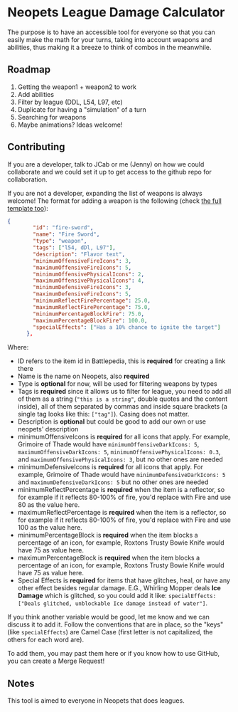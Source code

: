 # Neopets League Damage Calculator

The purpose is to have an accessible tool for everyone so that you can easily make the math for your turns, taking into account weapons and abilities, thus making it a breeze to think of combos in the meanwhile.

## Roadmap

1. Getting the weapon1 + weapon2 to work
2. Add abilities
3. Filter by league (DDL, L54, L97, etc)
4. Duplicate for having a "simulation" of a turn
5. Searching for weapons
6. Maybe animations? Ideas welcome!

## Contributing

If you are a developer, talk to JCab or me (Jenny) on how we could collaborate and we could set it up to get access to the github repo for collaboration.

If you are not a developer, expanding the list of weapons is always welcome! The format for adding a weapon is the following (check [the full template too](./data/template.json)):

```json
{
        "id": "fire-sword",
        "name": "Fire Sword",
        "type": "weapon",
        "tags": ["l54, dDl, L97"],
        "description": "Flavor text",
        "minimumOffensiveFireIcons": 3,
        "maximumOffensiveFireIcons": 5,
        "minimumOffensivePhysicalIcons": 2,
        "maximumOffensivePhysicalIcons": 4,
        "minimumDefensiveFireIcons": 3,
        "maximumDefensiveFireIcons": 5,
        "minimumReflectFirePercentage": 25.0,
        "maximumReflectFirePercentage": 75.0,
        "minimumPercentageBlockFire": 75.0,
        "maximumPercentageBlockFire": 100.0,
        "specialEffects": ["Has a 10% chance to ignite the target"]
      },
```

Where:
* ID refers to the item id in Battlepedia, this is **required** for creating a link there
* Name is the name on Neopets, also **required**
* Type is **optional** for now, will be used for filtering weapons by types
* Tags is **required** since it allows us to filter for league, you need to add all of them as a string (`"this is a string"`, double quotes and the content inside), all of them separated by commas and inside square brackets (a single tag looks like this: `["tag"]`). Casing does not matter.
* Description is **optional** but could be good to add our own or use neopets' description
* minimumOffensive<Type>Icons is **required** for all icons that apply. For example, Grimoire of Thade would have `minimumOffensiveDarkIcons: 5`, `maximumOffensiveDarkIcons: 5`, `minimumOffensivePhysicalIcons: 0.3`, and `maximumOffensivePhysicalIcons: 3`, but no other ones are needed
* minimumDefensive<Type>Icons is **required** for all icons that apply. For example, Grimoire of Thade would have `minimumDefensiveDarkIcons: 5` and `maximumDefensiveDarkIcons: 5` but no other ones are needed
* minimumReflect<Type>Percentage is **required** when the item is a reflector, so for example if it reflects 80-100% of fire, you'd replace <Type> with Fire and use 80 as the value here.
* maximumReflect<Type>Percentage is **required** when the item is a reflector, so for example if it reflects 80-100% of fire, you'd replace <Type> with Fire and use 100 as the value here.
* minimumPercentageBlock<Type> is **required** when the item blocks a percentage of an icon, for example, Roxtons Trusty Bowie Knife would have 75 as value here.
* maximumPercentageBlock<Type> is **required** when the item blocks a percentage of an icon, for example, Roxtons Trusty Bowie Knife would have 75 as value here.
* Special Effects is **required** for items that have glitches, heal, or have any other effect besides regular damage. E.G., Whirling Mopper deals **Ice Damage** which is glitched, so you could add it like: `specialEffects: ["Deals glitched, unblockable Ice damage instead of water"]`.

If you think another variable would be good, let me know and we can discuss it to add it. Follow the conventions that are in place, so the "keys" (like `specialEffects`) are Camel Case (first letter is not capitalized, the others for each word are).

To add them, you may past them here or if you know how to use GitHub, you can create a Merge Request!

## Notes

This tool is aimed to everyone in Neopets that does leagues.